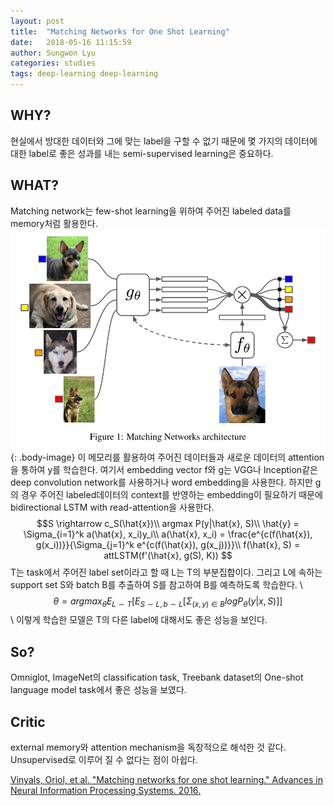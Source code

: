 ```yaml
---
layout: post
title:  "Matching Networks for One Shot Learning"
date:   2018-05-16 11:15:59
author: Sungwon Lyu
categories: studies
tags: deep-learning deep-learning
---
```

## WHY? 
현실에서 방대한 데이터와 그에 맞는 label을 구할 수 없기 때문에 몇 가지의 데이터에 대한 label로 좋은 성과를 내는 semi-supervised learning은 중요하다.

## WHAT?
Matching network는 few-shot learning을 위하여 주어진 labeled data를 memory처럼 활용한다. 
![image](/assets/images/mnet.png){: .body-image}
이 메모리를 활용하여 주어진 데이터들과 새로운 데이터의 attention을 통하여 y를 학습한다. 여기서 embedding vector f와 g는 VGG나 Inception같은 deep convolution network를 사용하거나 word embedding을 사용한다. 하지만 g의 경우 주어진 labeled데이터의 context를 반영하는 embedding이 필요하기 때문에 bidirectional LSTM with read-attention을 사용한다. 
$$S \rightarrow c_S(\hat{x})\\
argmax P(y|\hat{x}, S)\\
\hat{y} = \Sigma_{i=1}^k a(\hat{x}, x_i)y_i\\
a(\hat{x}, x_i) = \frac{e^{c(f(\hat{x}), g(x_i))}}{\Sigma_{j=1}^k e^{c(f(\hat{x}), g(x_j))}}\\
f(\hat{x}, S) = attLSTM(f'(\hat{x}, g(S), K))
$$
T는 task에서 주어진 label set이라고 할 때 L는 T의 부분집합이다. 그리고 L에 속하는 support set S와 batch B를 추출하여 S를 참고하여 B를 예측하도록 학습한다. \\
$$\theta = argmax_{\theta} E_{L \sim T}[E_{S \sim L, b \sim L} [\Sigma_{(x, y) \in B} log P_{\theta}(y|x, S)]]$$\\
이렇게 학습한 모델은 T의 다른 label에 대해서도 좋은 성능을 보인다. 

## So?
Omniglot, ImageNet의 classification task, Treebank dataset의 One-shot language model task에서 좋은 성능을 보였다.

## Critic
external memory와 attention mechanism을 독창적으로 해석한 것 같다. Unsupervised로 이루어 질 수 없다는 점이 아쉽다. 

[Vinyals, Oriol, et al. "Matching networks for one shot learning." Advances in Neural Information Processing Systems. 2016.](http://papers.nips.cc/paper/6385-matching-networks-for-one-shot-learning)
